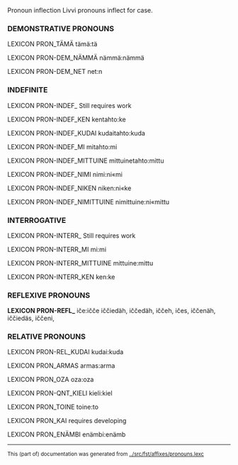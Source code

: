 Pronoun inflection
Livvi pronouns inflect for case.














### DEMONSTRATIVE PRONOUNS

LEXICON PRON_TÄMÄ tämä:tä

LEXICON PRON-DEM_NÄMMÄ nämmä:nämmä

LEXICON PRON-DEM_NET net:n

### INDEFINITE
LEXICON PRON-INDEF_ Still requires work

LEXICON PRON-INDEF_KEN kentahto:ke

LEXICON PRON-INDEF_KUDAI kudaitahto:kuda


LEXICON PRON-INDEF_MI mitahto:mi

LEXICON PRON-INDEF_MITTUINE mittuinetahto:mittu


LEXICON PRON-INDEF_NIMI nimi:ni«mi

LEXICON PRON-INDEF_NIKEN niken:ni«ke

LEXICON PRON-INDEF_NIMITTUINE nimittuine:ni«mittu


### INTERROGATIVE
LEXICON PRON-INTERR_ Still requires work

LEXICON PRON-INTERR_MI mi:mi

LEXICON PRON-INTERR_MITTUINE mittuine:mittu

LEXICON PRON-INTERR_KEN ken:ke



### REFLEXIVE PRONOUNS
**LEXICON PRON-REFL_** iče:ičče
iččiedäh, iččedäh, iččeh, ičes, iččenäh, iččiedäs, iččeni,


### RELATIVE PRONOUNS
LEXICON PRON-REL_KUDAI kudai:kuda


LEXICON PRON_ARMAS armas:arma

LEXICON PRON_OZA oza:oza

LEXICON PRON-QNT_KIELI kieli:kiel



LEXICON PRON_TOINE toine:to

LEXICON PRON_KAI requires developing

LEXICON PRON_ENÄMBI enämbi:enämb



* * *
<small>This (part of) documentation was generated from [../src/fst/affixes/pronouns.lexc](http://github.com/giellalt/lang-olo/blob/main/../src/fst/affixes/pronouns.lexc)</small>